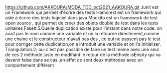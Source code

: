 https://github.com/AKKOURA/MODA_TDD_oct2021_AAKOURA.git
Junit est un Framework qui permet d'écrire des tests
Hamcrest  est un framework qui  aide à écrire des tests logiciel dans java
Mockito est un framework de test open source , qui permet de créer des objets double de test dans les tests unitaires
FakeIt.5.Quelle duplication existe pour l’instant dans notre code: on avait pas le nom comme une variable  et on la retourne directement,comme une chaine et le constructeur n'avait pas des , ce qui ne passent pas le test 
pour corriger cette duplication,on a introduit une variable et on l'a initialiser.
Triangulation.2; oui c'est  pas possible de faire un test meme avec une seul de ces 2 méthode juste en modifiant le retour de la méthode isEmpty qui va devenir false dans se cas ,en effet ce sont deux méthodes avec un comportement différent



